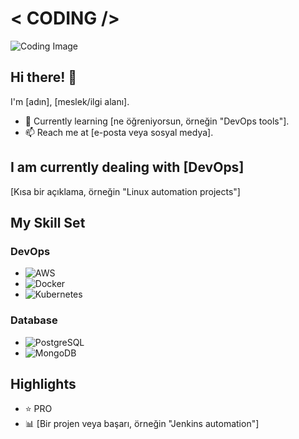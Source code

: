 # < CODING />

![Coding Image](https://media.giphy.com/media/3o7TKTDn976rzVgky4/giphy.gif)

## Hi there! 👋
I'm [adın], [meslek/ilgi alanı].  
- 🌱 Currently learning [ne öğreniyorsun, örneğin "DevOps tools"].
- 📫 Reach me at [e-posta veya sosyal medya].

## I am currently dealing with [DevOps]
[Kısa bir açıklama, örneğin "Linux automation projects"]

## My Skill Set

### DevOps
- ![AWS](https://img.shields.io/badge/AWS-232F3E?style=for-the-badge&logo=amazon-aws&logoColor=white)
- ![Docker](https://img.shields.io/badge/Docker-2496ED?style=for-the-badge&logo=docker&logoColor=white)
- ![Kubernetes](https://img.shields.io/badge/Kubernetes-326CE5?style=for-the-badge&logo=kubernetes&logoColor=white)

### Database
- ![PostgreSQL](https://img.shields.io/badge/PostgreSQL-336791?style=for-the-badge&logo=postgresql&logoColor=white)
- ![MongoDB](https://img.shields.io/badge/MongoDB-47A248?style=for-the-badge&logo=mongodb&logoColor=white)

## Highlights
- ⭐ PRO
- 📊 [Bir projen veya başarı, örneğin "Jenkins automation"]
